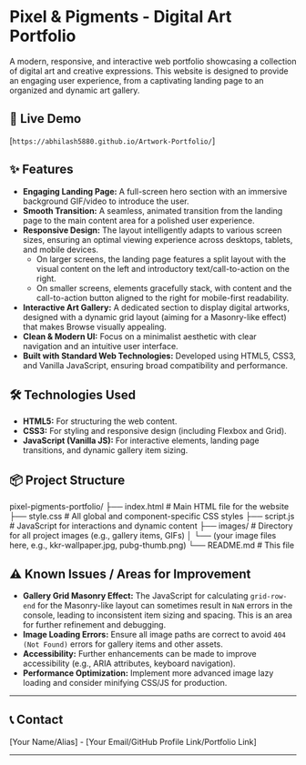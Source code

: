 # Pixel & Pigments - Digital Art Portfolio

A modern, responsive, and interactive web portfolio showcasing a collection of digital art and creative expressions. This website is designed to provide an engaging user experience, from a captivating landing page to an organized and dynamic art gallery.

## 🚀 Live Demo

[`https://abhilash5880.github.io/Artwork-Portfolio/`]

## ✨ Features

* **Engaging Landing Page:** A full-screen hero section with an immersive background GIF/video to introduce the user.
* **Smooth Transition:** A seamless, animated transition from the landing page to the main content area for a polished user experience.
* **Responsive Design:** The layout intelligently adapts to various screen sizes, ensuring an optimal viewing experience across desktops, tablets, and mobile devices.
    * On larger screens, the landing page features a split layout with the visual content on the left and introductory text/call-to-action on the right.
    * On smaller screens, elements gracefully stack, with content and the call-to-action button aligned to the right for mobile-first readability.
* **Interactive Art Gallery:** A dedicated section to display digital artworks, designed with a dynamic grid layout (aiming for a Masonry-like effect) that makes Browse visually appealing.
* **Clean & Modern UI:** Focus on a minimalist aesthetic with clear navigation and an intuitive user interface.
* **Built with Standard Web Technologies:** Developed using HTML5, CSS3, and Vanilla JavaScript, ensuring broad compatibility and performance.

## 🛠️ Technologies Used

* **HTML5:** For structuring the web content.
* **CSS3:** For styling and responsive design (including Flexbox and Grid).
* **JavaScript (Vanilla JS):** For interactive elements, landing page transitions, and dynamic gallery item sizing.

## 📦 Project Structure
pixel-pigments-portfolio/
├── index.html        # Main HTML file for the website
├── style.css         # All global and component-specific CSS styles
├── script.js         # JavaScript for interactions and dynamic content
├── images/           # Directory for all project images (e.g., gallery items, GIFs)
│   └── (your image files here, e.g., kkr-wallpaper.jpg, pubg-thumb.png)
└── README.md         # This file


## ⚠️ Known Issues / Areas for Improvement

* **Gallery Grid Masonry Effect:** The JavaScript for calculating `grid-row-end` for the Masonry-like layout can sometimes result in `NaN` errors in the console, leading to inconsistent item sizing and spacing. This is an area for further refinement and debugging.
* **Image Loading Errors:** Ensure all image paths are correct to avoid `404 (Not Found)` errors for gallery items and other assets.
* **Accessibility:** Further enhancements can be made to improve accessibility (e.g., ARIA attributes, keyboard navigation).
* **Performance Optimization:** Implement more advanced image lazy loading and consider minifying CSS/JS for production.

---

## 📞 Contact

[Your Name/Alias] - [Your Email/GitHub Profile Link/Portfolio Link]

---
